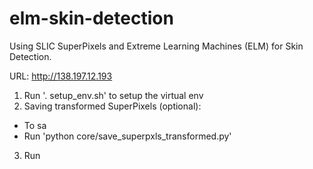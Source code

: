 # elm-skin-detection
Using SLIC SuperPixels and Extreme Learning Machines (ELM) for Skin Detection.

URL:
http://138.197.12.193

1. Run '. setup_env.sh' to setup the virtual env
2. Saving transformed SuperPixels (optional):
- To sa
- Run 'python core/save_superpxls_transformed.py'
3. Run
